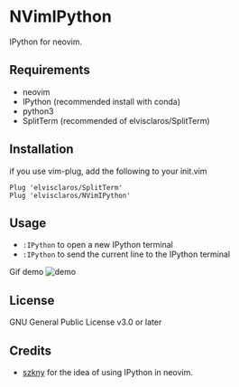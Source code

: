 # NVimIPython
IPython for neovim.
## Requirements
* neovim
* IPython (recommended install with conda)
* python3
* SplitTerm (recommended of elvisclaros/SplitTerm)
## Installation
if you use vim-plug, add the following to your init.vim
```
Plug 'elvisclaros/SplitTerm'
Plug 'elvisclaros/NVimIPython'
```
## Usage
* `:IPython` to open a new IPython terminal
* `:IPython` to send the current line to the IPython terminal

Gif demo
![demo](https://github.com/elvisclaros/NVimIPython/gif/demo.gif)

## License
GNU General Public License v3.0 or later

## Credits
* [szkny](https://github.com/szkny) for the idea of using IPython in neovim.
